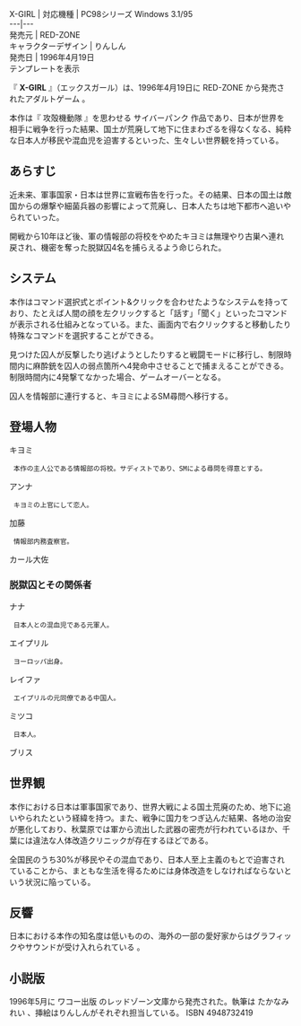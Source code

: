 X-GIRL  |  対応機種  |  PC98シリーズ  Windows 3.1/95   
---|---  
発売元  |  RED-ZONE   
キャラクターデザイン  |  りんしん   
発売日  |  1996年4月19日   
テンプレートを表示  
  
『 **X-GIRL** 』（エックスガール）は、1996年4月19日に  RED-ZONE  から発売されたアダルトゲーム    。

本作は『  攻殻機動隊  』を思わせる  サイバーパンク
作品であり、日本が世界を相手に戦争を行った結果、国土が荒廃して地下に住まわざるを得なくなる、純粋な日本人が移民や混血児を迫害するといった、生々しい世界観を持っている。

##  あらすじ  

近未来、軍事国家・日本は世界に宣戦布告を行った。その結果、日本の国土は敵国からの爆撃や細菌兵器の影響によって荒廃し、日本人たちは地下都市へ追いやられていった。

開戦から10年ほど後、軍の情報部の将校をやめたキヨミは無理やり古巣へ連れ戻され、機密を奪った脱獄囚4名を捕らえるよう命じられた。

##  システム  

本作はコマンド選択式とポイント&クリックを合わせたようなシステムを持っており、たとえば人間の顔を左クリックすると「話す」「聞く」といったコマンドが表示される仕組みとなっている。また、画面内で右クリックすると移動したり特殊なコマンドを選択することができる。

見つけた囚人が反撃したり逃げようとしたりすると戦闘モードに移行し、制限時間内に麻酔銃を囚人の弱点箇所へ4発命中させることで捕まえることができる。制限時間内に4発撃てなかった場合、ゲームオーバーとなる。

囚人を情報部に連行すると、キヨミによるSM尋問へ移行する。

##  登場人物  

キヨミ

     本作の主人公である情報部の将校。サディストであり、SMによる尋問を得意とする。 
アンナ

     キヨミの上官にして恋人。 
加藤

     情報部内務査察官。 
カール大佐

###  脱獄囚とその関係者  

ナナ

     日本人との混血児である元軍人。 
エイプリル

     ヨーロッパ出身。 
レイファ

     エイプリルの元同僚である中国人。 
ミツコ

     日本人。 
ブリス

##  世界観  

本作における日本は軍事国家であり、世界大戦による国土荒廃のため、地下に追いやられたという経緯を持つ。また、戦争に国力をつぎ込んだ結果、各地の治安が悪化しており、秋葉原では軍から流出した武器の密売が行われているほか、千葉には違法な人体改造クリニックが存在するほどである。

全国民のうち30%が移民やその混血であり、日本人至上主義のもとで迫害されていることから、まともな生活を得るためには身体改造をしなければならないという状況に陥っている。

##  反響  

日本における本作の知名度は低いものの、海外の一部の愛好家からはグラフィックやサウンドが受け入れられている    。

##  小説版  

1996年5月に  ワコー出版  のレッドゾーン文庫から発売された。執筆は  たかなみれい  、挿絵はりんしんがそれぞれ担当している。  ISBN
4948732419


